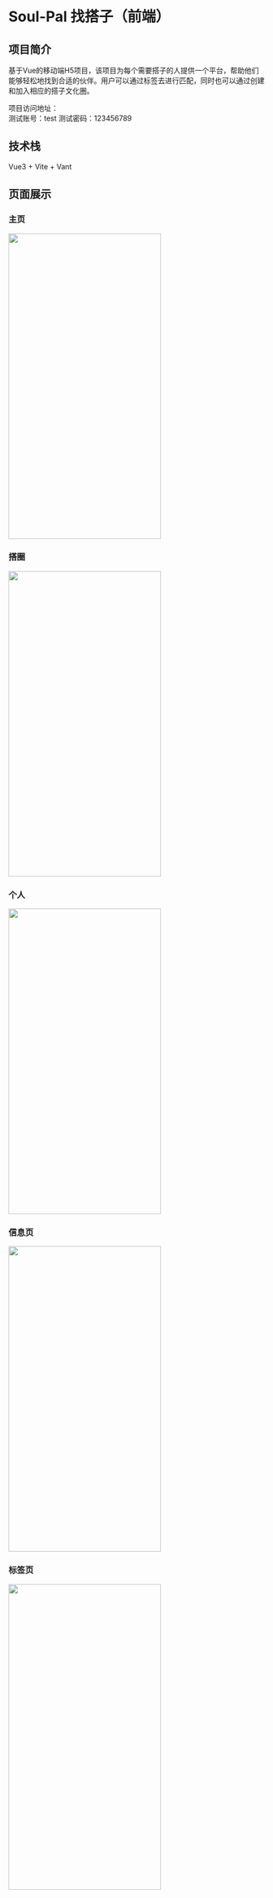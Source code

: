 # Soul-Pal 找搭子（前端）
## 项目简介
基于Vue的移动端H5项目，该项目为每个需要搭子的人提供一个平台，帮助他们能够轻松地找到合适的伙伴。用户可以通过标签去进行匹配，同时也可以通过创建和加入相应的搭子文化圈。

项目访问地址：<br>
测试账号：test
测试密码：123456789
## 技术栈
Vue3 + Vite + Vant 
## 页面展示
### 主页
<img src="https://img1.imgtp.com/2023/07/15/TeWoRPZq.jpg" width="300" height="600">

### 搭圈
<img src="https://img1.imgtp.com/2023/07/15/7QfHAjlu.jpg" width="300" height="600">

### 个人
<img src="https://img1.imgtp.com/2023/07/15/Ai20R2Qv.jpg" width="300" height="600">

### 信息页
<img src="https://img1.imgtp.com/2023/07/15/2rjNV12d.jpg" width="300" height="600">

### 标签页
<img src="https://img1.imgtp.com/2023/07/15/q8AAU6I6.jpg" width="300" height="600">
